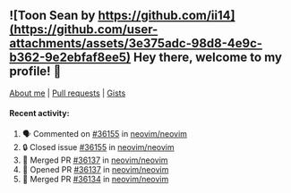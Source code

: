 ## ![Toon Sean by https://github.com/ii14](https://github.com/user-attachments/assets/3e375adc-98d8-4e9c-b362-9e2ebfaf8ee5) Hey there, welcome to my profile! 👋

[About me](https://seandewar.github.io/)
 | [Pull requests](https://github.com/search?p=1&q=author%3Aseandewar+is%3Apr)
 | [Gists](https://gist.github.com/seandewar)

#### Recent activity:

<!--START_SECTION:activity-->
1. 🗣 Commented on [#36155](https://github.com/neovim/neovim/issues/36155#issuecomment-3395453260) in [neovim/neovim](https://github.com/neovim/neovim)
2. 🔒 Closed issue [#36155](https://github.com/neovim/neovim/issues/36155) in [neovim/neovim](https://github.com/neovim/neovim)
3. 🎉 Merged PR [#36137](https://github.com/neovim/neovim/pull/36137) in [neovim/neovim](https://github.com/neovim/neovim)
4. 💪 Opened PR [#36137](https://github.com/neovim/neovim/pull/36137) in [neovim/neovim](https://github.com/neovim/neovim)
5. 🎉 Merged PR [#36134](https://github.com/neovim/neovim/pull/36134) in [neovim/neovim](https://github.com/neovim/neovim)
<!--END_SECTION:activity-->
